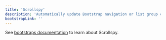 ```yaml
---
title: 'Scrollspy'
description: 'Automatically update Bootstrap navigation or list group components based on scroll position to indicate which link is currently active in the viewport.'
bootstrapLink: ''
---
```


See [bootstraps documentation](http://getbootstrap.com/docs/4.1/components/scrollspy/) to learn about Scrollspy.
